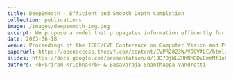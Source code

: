 ```yaml
---
title: DeepSmooth - Efficient and Smooth Depth Completion
collection: publications
image: /images/deepsmooth_img.png
excerpt: We propose a model that propagates information efficently for the task of depth completion, enforcing depth consistency spatio-temporally and producing smooth depth maps.
date: 2023-06-18
venue: Proceedings of the IEEE/CVF Conference on Computer Vision and Pattern Recognition (VOCVALC Workshop)
paperurl: https://openaccess.thecvf.com/content/CVPR2023W/VOCVALC/html/Krishna_DeepSmooth_Efficient_and_Smooth_Depth_Completion_CVPRW_2023_paper.html
slides: https://docs.google.com/presentation/d/1JO70jWLZRhNhDDVEmmMfJoF_OiKshJDrdB0Ap1WSCrc
authors: <b>Sriram Krishna</b> & Basavaraja Shanthappa Vandrotti
---
```

